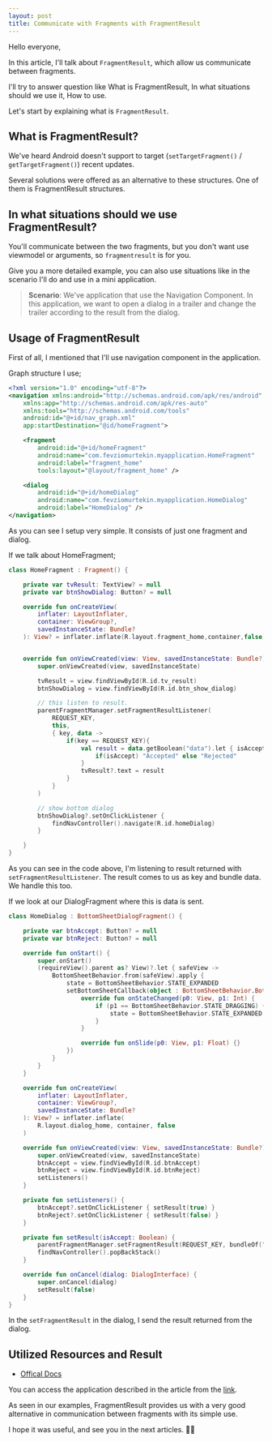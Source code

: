 ```yaml
---
layout: post
title: Communicate with Fragments with FragmentResult
---
```


Hello everyone,

In this article, I'll talk about `FragmentResult`, which allow us communicate between fragments.

I'll try to answer question like What is FragmentResult, In what situations should we use it, How to use.

Let's start by explaining what is `FragmentResult`.

## What is FragmentResult?

We've heard Android doesn't support to target (`setTargetFragment()` / `getTargetFragment()`)  recent updates.

Several solutions were offered as an alternative to these structures. One of them is FragmentResult structures.

## In what situations should we use FragmentResult?

You'll communicate between the two fragments, but you don't want use viewmodel or arguments, so `fragmentresult` is for you.

Give you a more detailed example, you can also use situations like in the scenario I'll do and use in a mini application.

> **Scenario**: We've application that use the Navigation Component. In this application, we want to open a dialog in a trailer and change the trailer according to the result from the dialog.

## Usage of FragmentResult

First of all,  I mentioned that I'll use navigation component in the application.

Graph structure I use;

```xml
<?xml version="1.0" encoding="utf-8"?>
<navigation xmlns:android="http://schemas.android.com/apk/res/android"
    xmlns:app="http://schemas.android.com/apk/res-auto"
    xmlns:tools="http://schemas.android.com/tools"
    android:id="@+id/nav_graph.xml"
    app:startDestination="@id/homeFragment">

    <fragment
        android:id="@+id/homeFragment"
        android:name="com.fevziomurtekin.myapplication.HomeFragment"
        android:label="fragment_home"
        tools:layout="@layout/fragment_home" />

    <dialog
        android:id="@+id/homeDialog"
        android:name="com.fevziomurtekin.myapplication.HomeDialog"
        android:label="HomeDialog" />
</navigation>
```

As you can see I setup very simple. It consists of just one fragment and dialog.

If we talk about HomeFragment;

```kotlin
class HomeFragment : Fragment() {

    private var tvResult: TextView? = null
    private var btnShowDialog: Button? = null

    override fun onCreateView(
        inflater: LayoutInflater,
        container: ViewGroup?,
        savedInstanceState: Bundle?
    ): View? = inflater.inflate(R.layout.fragment_home,container,false)


    override fun onViewCreated(view: View, savedInstanceState: Bundle?) {
        super.onViewCreated(view, savedInstanceState)

        tvResult = view.findViewById(R.id.tv_result)
        btnShowDialog = view.findViewById(R.id.btn_show_dialog)

        // this listen to result.
        parentFragmentManager.setFragmentResultListener(
            REQUEST_KEY,
            this,
            { key, data ->
                if(key == REQUEST_KEY){
                    val result = data.getBoolean("data").let { isAccept->
                        if(isAccept) "Accepted" else "Rejected"
                    }
                    tvResult?.text = result
                }
            }
        )

        // show bottom dialog
        btnShowDialog?.setOnClickListener {
            findNavController().navigate(R.id.homeDialog)
        }

    }
}

```


As you can see in the code above, I'm listening to result returned with `setFragmentResultListener`. The result comes to us as key and bundle data. We handle this too.

If we look at our DialogFragment where this is data is sent.


```kotlin
class HomeDialog : BottomSheetDialogFragment() {

    private var btnAccept: Button? = null
    private var btnReject: Button? = null

    override fun onStart() {
        super.onStart()
        (requireView().parent as? View)?.let { safeView ->
            BottomSheetBehavior.from(safeView).apply {
                state = BottomSheetBehavior.STATE_EXPANDED
                setBottomSheetCallback(object : BottomSheetBehavior.BottomSheetCallback() {
                    override fun onStateChanged(p0: View, p1: Int) {
                        if (p1 == BottomSheetBehavior.STATE_DRAGGING) {
                            state = BottomSheetBehavior.STATE_EXPANDED
                        }
                    }

                    override fun onSlide(p0: View, p1: Float) {}
                })
            }
        }
    }

    override fun onCreateView(
        inflater: LayoutInflater,
        container: ViewGroup?,
        savedInstanceState: Bundle?
    ): View? = inflater.inflate(
        R.layout.dialog_home, container, false
    )

    override fun onViewCreated(view: View, savedInstanceState: Bundle?) {
        super.onViewCreated(view, savedInstanceState)
        btnAccept = view.findViewById(R.id.btnAccept)
        btnReject = view.findViewById(R.id.btnReject)
        setListeners()
    }

    private fun setListeners() {
        btnAccept?.setOnClickListener { setResult(true) }
        btnReject?.setOnClickListener { setResult(false) }
    }

    private fun setResult(isAccept: Boolean) {
        parentFragmentManager.setFragmentResult(REQUEST_KEY, bundleOf("data" to isAccept))
        findNavController().popBackStack()
    }

    override fun onCancel(dialog: DialogInterface) {
        super.onCancel(dialog)
        setResult(false)
    }
}

```

In the `setFragmentResult` in the dialog, I send the result returned from the dialog.

## Utilized Resources and Result

- [Offical Docs](https://developer.android.com/guide/fragments/communicate)

You can access the application described in the article from the [link](https://github.com/fevziomurtekin/android-fragment-result).

As seen in our examples, FragmentResult provides us with a very good alternative in communication between fragments with its simple use.

I hope it was useful, and see you in the next articles. 🖐🏼

